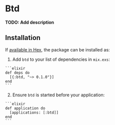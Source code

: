 # Btd

**TODO: Add description**

## Installation

If [available in Hex](https://hex.pm/docs/publish), the package can be installed as:

  1. Add `btd` to your list of dependencies in `mix.exs`:

    ```elixir
    def deps do
      [{:btd, "~> 0.1.0"}]
    end
    ```

  2. Ensure `btd` is started before your application:

    ```elixir
    def application do
      [applications: [:btd]]
    end
    ```

